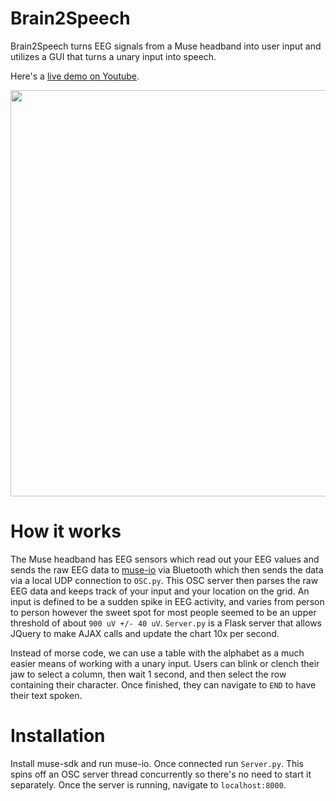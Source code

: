 # Brain2Speech

Brain2Speech turns EEG signals from a Muse headband into user input and utilizes a GUI that turns a unary input into speech.


Here's a [live demo on Youtube](https://youtu.be/8XR4ANnCEHw).

<div style="text-align:center" align="center"><img src="/demo.JPG" width="650"></div>




# How it works
The Muse headband has EEG sensors which read out your EEG values and sends the raw EEG data to [muse-io](http://developer.choosemuse.com/research-tools/museio) via Bluetooth which then sends the data via a local UDP connection to ```OSC.py```. This OSC server then parses the raw EEG data and keeps track of your input and your location on the grid. An input is defined to be a sudden spike in EEG activity, and varies from person to person however the sweet spot for most people seemed to be an upper threshold of about ```900 uV +/- 40 uV```. ```Server.py``` is a Flask server that allows JQuery to make AJAX calls and update the chart 10x per second.

Instead of morse code, we can use a table with the alphabet as a much easier means of working with a unary input. Users can blink or clench their jaw to select a column, then wait 1 second, and then select the row containing their character. Once finished, they can navigate to ```END``` to have their text spoken.

# Installation
Install muse-sdk and run muse-io. Once connected run ```Server.py```. This spins off an OSC server thread concurrently so there's no need to start it separately. Once the server is running, navigate to ```localhost:8000```.
